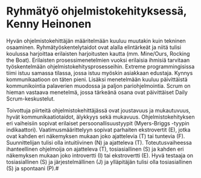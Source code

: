 # Ryhmätyö ohjelmistokehityksessä, Kenny Heinonen

Hyvän ohjelmistokehittäjän määritelmään kuuluu muutakin kuin tekninen osaaminen. Ryhmätyöskentelytaidot ovat alalla elintärkeät ja niitä tulisi koulussa harjoittaa erilaisten harjoitusten kautta (mm. Mine/Ours, Rocking the Boat). Erilaisten prosessimenetelmien vuoksi erilaisia ihmisiä tarvitaan työskentelmään ohjelmistokehitysprosesseihin. Extreme programmingisissa tiimi istuu samassa tilassa, jossa istuu myöskin asiakkaan edustaja. Kynnys kommunikaatioon on täten pieni. Lisäksi menetelmään kuuluu päivittäistä kommunikointia palaverien muodossa ja paljon pariohjelmointia.
Scrum on hieman vastaava menetelmä, jossa tärkeänä osana ovat päivittäiset Daily Scrum-keskustelut.

Toivottuja piirteitä ohjelmistokehittäjässä ovat joustavuus ja mukautuvuus, hyvät kommunikaatiotaidot, älykkyys sekä mukavuus. Ohjelmistokehityksen eri vaiheisiin sopivat erilaiset persoonallisuustyypit (Myers-Briggs -tyypin indikaattori). Vaatimusmäärittelyyn sopivat parhaiten ekstrovertit (E), jotka ovat kahden eri näkemyksen mukaan joko ajattelevia (T) tai tuntevia (F). Suunnittelijan tulisi olla intuitiivinen (N) ja ajatteleva (T). Toteutusvaiheessa ihanteellinen ohjelmoija on ajatteleva (T), tosiasiallinen (S) ja kahden eri näkemyksen mukaan joko introvertti (I) tai ekstrovertti (E). Hyvä testaaja on tosiasiallinen (S) ja järjestelmällinen (J) ja ylläpitäjän tulisi olla tosiasiallinen (S) ja spontaani (P).#
